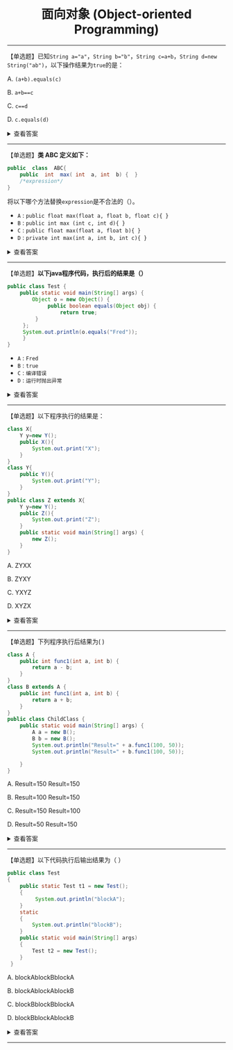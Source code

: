 <div align="center">

<h1>面向对象 (Object-oriented Programming)</h1>

</div>

---


【单选题】已知`String a="a"`，`String b="b"`，`String c=a+b`，`String d=new String("ab")`，以下操作结果为`true`的是：

A. `(a+b).equals(c)`

B. `a+b==c`

C. `c==d`

D. `c.equals(d)`

<details>
<summary> 查看答案</summary>


> **正确答案：A和D**

知识点总结：

> **1. == 和 equals() 比较：**

- **== 操作符：**
  - 用于比较基本数据类型时，比较的是值。
  - 用于比较引用类型时，比较的是引用指向的地址。

- **equals() 方法：**
  - 在Object类中，其作用与 == 相同。
  - 在String类中，被重写，比较的是对象中的内容。

> **2. String对象的两种创建方式：**

- **第一种方式：**
  - `String str1 = "aaa";`
  - 字符串字面量在常量池中创建，如果常量池中已存在，则直接引用。

- **第二种方式：**
  - `String str2 = new String("aaa");`
  - 会在堆中和常量池中（如果常量池中还没有相同的字符串对象）创建两个对象。

- **比较：**
  - `System.out.println(str1 == str2); // false`

> **3. String类型的常量池：**

- **两种使用方法：**
  - 直接使用双引号声明的String对象会存储在常量池中。
  - 使用`String.intern()`方法，如果常量池中已包含相同内容的字符串，则返回常量池中的引用，否则在常量池中创建并返回引用。

- **示例：**
  ```java
  String s1 = new String("AAA");
  String s2 = s1.intern();
  String s3 = "AAA";
  System.out.println(s2);        // AAA
  System.out.println(s1 == s2);  // false
  System.out.println(s2 == s3);  // true
  ```

> **4. 字符串拼接：**

- **不同方式的对象创建：**
  ```java
  String a = "a";             // 常量池中的对象
  String b = "b";             // 常量池中的对象
  String str1 = "a" + "b";   // 常量池中的对象
  String str2 = a + b;       // 在堆上创建的新对象
  String str3 = "ab";        // 常量池中的对象
  ```
- **比较：**
  ```java
  System.out.println(str1 == str2); // false
  System.out.println(str1 == str3); // true
  System.out.println(str2 == str3); // false
  ```

</details>

---


【单选题】**类 ABC 定义如下：**

```java
public  class  ABC{
    public  int  max( int  a, int  b) {  }
    /*expression*/
}
```


将以下哪个方法替换`expression`是不合法的（）。

- `A` :  `public float max(float a, float b, float c){ }`
- `B` :  `public int max (int c, int d){ }`
- `C` :  `public float max(float a, float b){ }`
- `D` :  `private int max(int a, int b, int c){ }`

<details>
<summary> 查看答案</summary>

**正确答案：B**

知识点：重载是在编译期通过方法中形参的静态类型确定调用方法版本的过程。重载是多态在编译期的表现形式。

重载的判定只有两个条件：（1）方法名一致；（2）形参列表不同

</details>

---


【单选题】**以下java程序代码，执行后的结果是（）**

```java
public class Test {
    public static void main(String[] args) {   
        Object o = new Object() {  
             public boolean equals(Object obj) {  
                 return true; 
         }
     };   
     System.out.println(o.equals("Fred"));
     }
}
```

- `A` :  `Fred`
- `B` :  `true`
- `C` :  `编译错误`
- `D` :  `运行时抛出异常`

<details>
<summary> 查看答案</summary>

**正确答案：B**

知识点：代码创建了一个匿名内部类的实例，并覆盖了`equals`方法，使其始终返回true。然后，通过`o.equals("Fred")`调用了这个覆盖后的`equals`方法。因此打印`true`。

相当于重写了一个永远返回`true`的`equals()`方法。

</details>

---

【单选题】以下程序执行的结果是：

```java
class X{
    Y y=new Y();
    public X(){
        System.out.print("X");
    }
}
class Y{
    public Y(){
        System.out.print("Y");
    }
}
public class Z extends X{
    Y y=new Y();
    public Z(){
        System.out.print("Z");
    }
    public static void main(String[] args) {
        new Z();
    }
}
```

A. ZYXX

B. ZYXY

C. YXYZ

D. XYZX

<details>
<summary> 查看答案</summary>

**正确答案：C**

知识点：

我们来看一下类初始化过程中的顺序：

1. 父类的**静态成员变量**和**静态代码块**按照它们在类中的声明顺序依次执行。
2. 子类的**静态成员变量**和**静态代码块**按照它们在类中的声明顺序依次执行。
3. 父类的**实例成员变量**、**非静态代码块**按照它们在类中的声明顺序依次执行。
4. **父类的构造方法**执行。
5. 子类的**实例成员变量**、**非静态代码块**按照它们在类中的声明顺序依次执行。
6. **子类的构造方法**执行。

> 注意：对于静态成员变量和静态代码块，它们在类加载时就会执行，而不需要等到实例化对象。而实例成员变量、非静态代码块以及构造方法是在实例化对象时执行的。
>
> 另外，对于构造方法，子类的构造方法在执行时会先调用父类的构造方法，确保父类的初始化工作先完成。

按照这个流程，在这道题中：

1. 首先会初始化父类`X`的普通成员变量`y`。因此输出`Y`；
2. 接着执行父类`X`的构造方法，因此输出`X`；
3. 然后初始化子类的普通成员变量`y`，因此输出`Y`；
4. 最后执行子类的构造方法，输出`Z`。

</details>

---

【单选题】下列程序执行后结果为( )

```java
class A {
    public int func1(int a, int b) {
        return a - b;
    }
}
class B extends A {
    public int func1(int a, int b) {
        return a + b;
    }
}
public class ChildClass {
    public static void main(String[] args) {
        A a = new B();
        B b = new B();
        System.out.println("Result=" + a.func1(100, 50));
        System.out.println("Result=" + b.func1(100, 50));

    }
}
```

A. Result=150 Result=150

B. Result=100 Result=150

C. Result=150 Result=100

D. Result=50 Result=150

<details>
<summary> 查看答案</summary>

**正确答案：A**

知识点：

**“编译看左边，运行看右边”**，在编译时，Java会看左边引用类型是否能正确编译通过，而在运行时，实际执行的是对象的方法，即运行看右边。

对本题而言，编译时候会发现左边满足条件所以编译通过，运行时候又会调用右边也就是 `class B` 的方法，所以答案都是150。 

> **多态性**： 在Java中，多态性允许一个对象以多种形式存在。具体到这个例子中，对象a声明为A类，但实际上指向了B类的实例。这就是多态性的体现，一个对象可以被当作其父类类型来引用。
>
> **方法覆盖**： 在类B中，它继承了类A并覆盖了func1方法。方法覆盖是指在子类中重新定义（覆盖）父类中已有的方法。当子类对象调用这个方法时，会执行子类中的版本而不是父类中的版本。

</details>


---

【单选题】以下代码执行后输出结果为（ ）

```java
public class Test
{
    public static Test t1 = new Test();
    {
         System.out.println("blockA");
    }
    static
    {
        System.out.println("blockB");
    }
    public static void main(String[] args)
    {
        Test t2 = new Test();
    }
 }
```

A. blockAblockBblockA

B. blockAblockAblockB

C. blockBblockBblockA

D. blockBblockAblockB

<details>
<summary> 查看答案</summary>

**正确答案：A**

首先，需要明白类的加载顺序：

1. 父类静态对象和静态代码块
2. 子类静态对象和静态代码块 
3. 父类非静态对象和非静态代码块
4. 父类构造函数
5. 非静态对象和非静态代码块
6. 子类构造函数

其中：

- 类中静态块按照声明顺序执行
- 并且(1)和(2)不需要调用new类实例的时候就执行了(意思就是在类加载到方法区的时候执行的)

因而，整体的执行顺序为
  


```java
public class Test
{
    public static Test t1 = new Test();  //(1)
    {
         System.out.println("blockA");
    }
    static
    {
        System.out.println("blockB");  //(2)
    }
    public static void main(String[] args)
    {
        Test t2 = new Test(); //(3)
    }
 }
```

在执行(1)时创建了一个Test对象，在这个过程中会执行非静态代码块和缺省的无参构造函数，在执行非静态代码块时就输出了blockA；然后执行(2)输出blockB；执行(3)的过程同样会执行非静态代码块和缺省的无参构造函数，在执行非静态代码块时输出blockA。因此，最终的结果为：

```bash
blockA
blockB
blockA
```

至于对`t1`进行初始化时，为什么不先执行`static`代码块，而是先执行构造代码块。这是因为**静态成员变量和静态代码块的优先级是相同的**，先定义的先执行，如果把静态代码块放在静态成员前面，则输出 `BAA`，可以自己试一下。

</details>

---


<!-- <details>
<summary> 查看答案</summary>

**正确答案：**

知识点：



</details> -->
